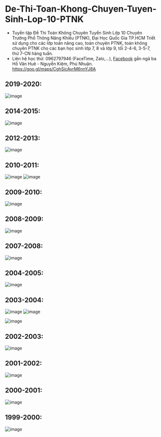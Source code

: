 # De-Thi-Toan-Khong-Chuyen-Tuyen-Sinh-Lop-10-PTNK
* Tuyển tập Đề Thi Toán Không Chuyên Tuyển Sinh Lớp 10 Chuyên Trường Phổ Thông Năng Khiếu (PTNK), Đại Học Quốc Gia TP.HCM Triết sử dụng cho các lớp toán nâng cao, toán chuyên PTNK, toán không chuyên PTNK cho các bạn học sinh lớp 7, 8 và lớp 9, tối 2-4-6, 3-5-7, thứ 7-CN hàng tuần.
* Liên hệ học thử: 0962797946 (FaceTime, Zalo,...), [Facebook](https://www.facebook.com/trietptm) gần ngã ba Hồ Văn Huê - Nguyễn Kiệm, Phú Nhuận.
https://goo.gl/maps/CghSicAvrM6nnYJ8A

## 2019-2020:
![image](https://user-images.githubusercontent.com/526959/226837914-24db3294-34ca-4784-aa0f-d5d7dbd89b94.png)

## 2014-2015:
![image](https://user-images.githubusercontent.com/526959/168441644-50c9735d-05de-4780-bfe9-07bb29294ce6.png)

## 2012-2013:
![image](https://user-images.githubusercontent.com/526959/168422649-4b635ff4-7ea1-4ca7-af2d-b8056476ed63.png)

## 2010-2011:
![image](https://user-images.githubusercontent.com/526959/217499451-68bd2948-7757-4179-85f8-653141778e99.png)
![image](https://user-images.githubusercontent.com/526959/217500123-7aa91922-2bf3-41b0-8c25-1466dad9b175.png)

## 2009-2010:
![image](https://user-images.githubusercontent.com/526959/217497176-1a390c66-6dc9-4abf-b574-b7f33a3c6ae6.png)

## 2008-2009:
![image](https://user-images.githubusercontent.com/526959/227446424-ba7a76fa-d929-4fc7-b604-75e9af83dc26.png)

## 2007-2008:
![image](https://user-images.githubusercontent.com/526959/226813724-7a3befe9-a0c2-4598-94b7-7dbdfb3310e9.png)

## 2004-2005:
![image](https://user-images.githubusercontent.com/526959/225848574-34ae5cfa-26c9-4cf8-922b-b9ca58fe7b2a.png)

## 2003-2004:
![image](https://user-images.githubusercontent.com/526959/227068065-d024008f-337e-4584-a104-4379b68ab82d.png)
![image](https://gist.github.com/assets/526959/c50f1790-12bd-4d6c-874c-1264d83fb366)

![image](https://user-images.githubusercontent.com/526959/225845569-3328b202-f3e4-4209-b57a-2c7515bfbcaf.png)

## 2002-2003:
![image](https://user-images.githubusercontent.com/526959/224597862-78b46466-265f-4b97-a711-576de01e2942.png)

## 2001-2002:
![image](https://user-images.githubusercontent.com/526959/224598789-2504867e-3922-4346-94c7-317d28711733.png)

## 2000-2001:
![image](https://user-images.githubusercontent.com/526959/224289792-4dcdcd05-6efd-49a3-b184-7b1c0a30de30.png)

## 1999-2000:
![image](https://user-images.githubusercontent.com/526959/224281634-2e5685cf-d5c2-44d6-9f73-77ab8a932a94.png)



